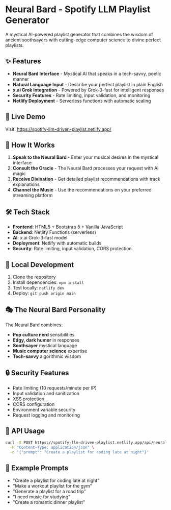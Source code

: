 # Neural Bard - Spotify LLM Playlist Generator

A mystical AI-powered playlist generator that combines the wisdom of ancient soothsayers with cutting-edge computer science to divine perfect playlists.

## ✨ Features

- **Neural Bard Interface** - Mystical AI that speaks in a tech-savvy, poetic manner
- **Natural Language Input** - Describe your perfect playlist in plain English
- **x.ai Grok Integration** - Powered by Grok-3-fast for intelligent responses
- **Security Features** - Rate limiting, input validation, and monitoring
- **Netlify Deployment** - Serverless functions with automatic scaling

## 🚀 Live Demo

Visit: <https://spotify-llm-driven-playlist.netlify.app/>

## 🎵 How It Works

1. **Speak to the Neural Bard** - Enter your musical desires in the mystical interface
2. **Consult the Oracle** - The Neural Bard processes your request with AI magic
3. **Receive Divination** - Get detailed playlist recommendations with track explanations
4. **Channel the Music** - Use the recommendations on your preferred streaming platform

## 🛠️ Tech Stack

- **Frontend**: HTML5 + Bootstrap 5 + Vanilla JavaScript
- **Backend**: Netlify Functions (serverless)
- **AI**: x.ai Grok-3-fast model
- **Deployment**: Netlify with automatic builds
- **Security**: Rate limiting, input validation, CORS protection

## 🔧 Local Development

1. Clone the repository
2. Install dependencies: `npm install`
3. Test locally: `netlify dev`
4. Deploy: `git push origin main`

## 🎭 The Neural Bard Personality

The Neural Bard combines:

- **Pop culture nerd** sensibilities
- **Edgy, dark humor** in responses
- **Soothsayer** mystical language
- **Music computer science** expertise
- **Tech-savvy** algorithmic wisdom

## 🔒 Security Features

- Rate limiting (10 requests/minute per IP)
- Input validation and sanitization
- XSS protection
- CORS configuration
- Environment variable security
- Request logging and monitoring

## 📝 API Usage

```bash
curl -X POST https://spotify-llm-driven-playlist.netlify.app/api/neural-bard \
  -H "Content-Type: application/json" \
  -d '{"prompt": "Create a playlist for coding late at night"}'
```

## 🌟 Example Prompts

- "Create a playlist for coding late at night"
- "Make a workout playlist for the gym"
- "Generate a playlist for a road trip"
- "I need music for studying"
- "Create a romantic dinner playlist"
